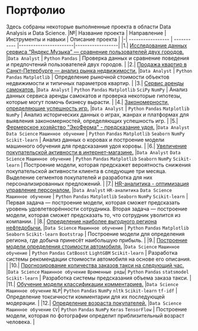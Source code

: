 # Портфолио


Здесь собраны некоторые выполненные проекта в области Data Analysis и Data Science.
|№| Название проекта  | Направление | Инструменты и навыки  | Описание проекта | 
|-| ----------------- | ----------- |-----------------------|------------------|
|1.| [Исследование данных сервиса “Яндекс.Музыка” — сравнение пользователей двух городов.](https://github.com/GermanRode2000/yandex_practicum/tree/main/yandex-music) |`Data Analyst`  |    `Python` `Pandas`     | Проверка данных и сравнение поведения и предпочтений пользователей двух городов.      |
|2.| [Продажа квартир в Санкт-Петербурге — анализ рынка недвижимости.](https://github.com/GermanRode2000/yandex_practicum/tree/main/real-estate-market) |`Data Analyst`  |    `Python` `Pandas` `Matplotlib`     | Определение рыночной стоимости объектов недвижимости и типичных параметров квартир.      |
|3.| [Сервис аренды самокатов.](https://github.com/GermanRode2000/yandex_practicum/tree/main/scooter-service) |`Data Analyst`  |   `Python` `Pandas` `Matplotlib` `SciPy` `NumPy`     | Анализ данных сервиса аренды самокатов и проверка некоторые гипотезы, которые могут помочь бизнесу вырасти.      |
|4.| [Закономерности, определяющие успешность игр.](https://github.com/GermanRode2000/yandex_practicum/tree/main/success-of-the-games) |`Data Analyst`  |   `Python` `Pandas` `Matplotlib` `NumPy`     | Анализ исторических данных о играх, жанрах и платформах для выявления закономерностей, определяющих успешность игр.      |
|5.| [Фермерское хозяйство "ЭкоФерма" - предсказание удоя.](https://github.com/GermanRode2000/yandex_practicum/tree/main/ferma-cow) |`Data Analyst` `Data Science` `Машинное обучение` |   `Python` `Pandas` `Matplotlib` `Seaborn` `NumPy` `Scikit-learn`    | Анализ данных о коровах и построение модели машинного обучения для предсказания удоя коровы.      |
|6.| [Увеличение покупательской активности в интернет-магазине.](https://github.com/GermanRode2000/yandex_practicum/tree/main/customer-activity) |`Data Analyst` `Data Science` `Машинное обучение` |   `Python` `Pandas` `Matplotlib` `Seaborn` `NumPy` `Scikit-learn`     | Построение модели, которая предскажет вероятность снижения покупательской активности клиента в следующие три месяца. Выделение сегментов покупателей и разработка для них персонализированных предложений. |
|7.| [HR-аналитика - оптимизация управление персоналом.](https://github.com/GermanRode2000/yandex_practicum/tree/main/employee-satisfaction) |`Data Analyst` `HR-аналитика` `Data Science` `Машинное обучение` |   `Python` `Pandas` `Matplotlib` `Seaborn` `NumPy` `Scikit-learn`     | Первая задача — построение модели, которая сможет предсказать уровень удовлетворённости сотрудника. Вторая задача — построение модели, которая сможет предсказать то, что сотрудник уволится из компании. |
|8.| [Определение наиболее выгодного региона нефтедобычи.](https://github.com/GermanRode2000/yandex_practicum/tree/main/oil-well-selection) |`Data Science` `Машинное обучение` |   `Python` `Pandas` `Matplotlib` `Seaborn` `Scikit-learn` `Bootstrap`     | Построение модели для определения региона, где добыча принесёт наибольшую прибыль. |
|9.| [Построение модели определения стоимости автомобиля.](https://github.com/GermanRode2000/yandex_practicum/tree/main/car-valuation) |`Data Science` `Машинное обучение` |   `Python` `Pandas` `CatBoost` `LightGBM` `Scikit-learn`     | Разработка системы рекомендации стоимости автомобиля на основе его описания. |
|10.| [Прогнозирование количества заказов такси на следующий час.](https://github.com/GermanRode2000/yandex_practicum/tree/main/taxi-order-forecast) |`Data Science` `Машинное обучение` `Временные ряды`|   `Python` `Pandas` `statsmodel` `Scikit-learn`     | Разработка системы предсказания объема заказа такси. |
|11.| [Обучение модели классификации комментариев.](https://github.com/GermanRode2000/yandex_practicum/tree/main/toxic-comments) |`Data Science` `Машинное обучение` `NLP`|   `Python` `Pandas` `NumPy` `nltk` `Scikit-learn` `tf-idf`     | Определение токсичности комментарии для их последующей модерации. |
|12.| [Определение возраста покупателей.](https://github.com/GermanRode2000/yandex_practicum/tree/main/age-determination-cv) |`Data Science` `Машинное обучение` `CV`|   `Python` `Pandas` `NumPy` `Keras` `TensorFlow`     | Построение модели, которая по фотографии определит приблизительный возраст человека. |
